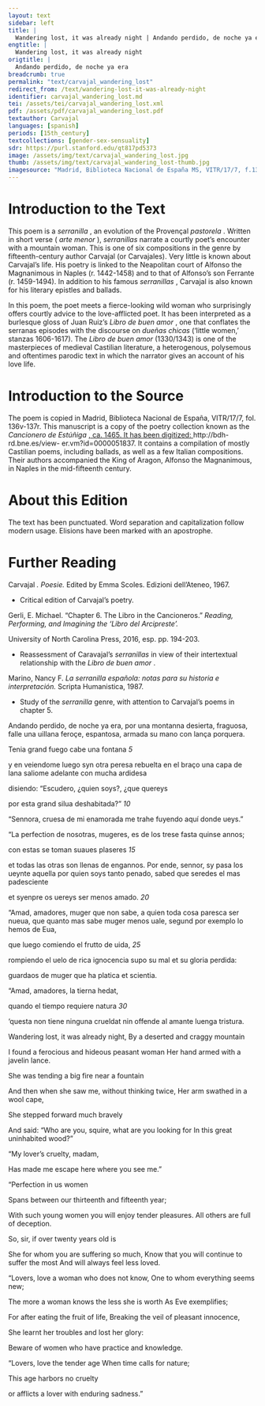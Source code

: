 ```yaml
---
layout: text
sidebar: left
title: |
  Wandering lost, it was already night | Andando perdido, de noche ya era
engtitle: |
  Wandering lost, it was already night
origtitle: |
  Andando perdido, de noche ya era
breadcrumb: true
permalink: "text/carvajal_wandering_lost"
redirect_from: /text/wandering-lost-it-was-already-night
identifier: carvajal_wandering_lost.md
tei: /assets/tei/carvajal_wandering_lost.xml
pdf: /assets/pdf/carvajal_wandering_lost.pdf
textauthor: Carvajal
languages: [spanish]
periods: [15th_century]
textcollections: [gender-sex-sensuality]
sdr: https://purl.stanford.edu/qt817pd5373
image: /assets/img/text/carvajal_wandering_lost.jpg
thumb: /assets/img/text/carvajal_wandering_lost-thumb.jpg
imagesource: "Madrid, Biblioteca Nacional de España MS, VITR/17/7, f.138r [Public domain]"
---
```

<h1>Introduction to the Text</h1>
<p>This poem is a <i> serranilla</i> , an evolution of the Provençal <i> pastorela</i> . Written in short verse (<i> arte menor</i> ), <i> serranillas </i> narrate a courtly poet’s encounter with a mountain woman. This is one of six compositions in the genre by fifteenth-century author Carvajal (or Carvajales). Very little is known about Carvajal’s life. His poetry is linked to the Neapolitan court of Alfonso the Magnanimous in Naples (r. 1442-1458) and to that of Alfonso’s son Ferrante (r. 1459-1494). In addition to his famous <i> serranillas</i> , Carvajal is also known for his literary epistles and ballads.</p>

<p>In this poem, the poet meets a fierce-looking wild woman who surprisingly offers courtly advice to the love-afflicted poet. It has been interpreted as a burlesque gloss of Juan Ruiz’s <i> Libro de buen amor</i> , one that conflates the serranas episodes with the discourse on <i> dueñas chicas </i> (‘little women,’ stanzas 1606-1617). The <i> Libro de buen amor </i> (1330/1343) is one of the masterpieces of medieval Castilian literature, a heterogenous, polysemous and oftentimes parodic text in which the narrator gives an account of his love life.</p>

<h1>Introduction to the Source</h1>
<p>The poem is copied in Madrid, Biblioteca Nacional de España, VITR/17/7, fol. 136v-137r. This manuscript is a copy of the poetry collection known as the <i> Cancionero de Estúñiga</i> <a href="http://bdh-rd.bne.es/view-" target="_blank"> , ca. 1465. It has been digitized: </a> http://bdh-rd.bne.es/view- er.vm?id=0000051837. It contains a compilation of mostly Castilian poems, including ballads, as well as a few Italian compositions. Their authors accompanied the King of Aragon, Alfonso the Magnanimous, in Naples in the mid-fifteenth century.</p>

<h1>About this Edition</h1>
<p>The text has been punctuated. Word separation and capitalization follow modern usage. Elisions have been marked with an apostrophe.</p>

<h1>Further Reading</h1>
<p>Carvajal<i> . Poesie. </i> Edited by Emma Scoles. Edizioni dell’Ateneo, 1967.</p>
<ul>
<li>Critical edition of Carvajal’s poetry.</li></ul>
<p>Gerli, E. Michael. “Chapter 6. The Libro in the Cancioneros.” <i> Reading, Performing, and Imagining the ‘Libro del Arcipreste’.</i></p>
<p>University of North Carolina Press, 2016, esp. pp. 194-203.</p>
<ul>
<li>Reassessment of Caravajal’s <em>serranillas</em> in view of their intertextual relationship with the <em>Libro de buen amor</em> .</li></ul>
<p>Marino, Nancy F. <i> La serranilla española: notas para su historia e interpretación. </i> Scripta Humanistica, 1987.</p>
<ul>
<li>Study of the <em>serranilla</em> genre, with attention to Carvajal’s poems in chapter 5.</li>
</ul>

<p>Andando perdido, de noche ya era, por una montanna desierta, fraguosa, falle una uillana feroçe, espantosa, armada su mano con lança porquera.</p>
<p>Tenia grand fuego cabe una fontana <em>5</em></p>
<p>y en veiendome luego syn otra peresa rebuelta en el braço una capa de lana saliome adelante con mucha ardidesa</p>
<p>disiendo: “Escudero, ¿quien soys?, ¿que quereys</p>
<p>por esta grand silua deshabitada?” <em>10</em></p>
<p>“Sennora, cruesa de mi enamorada me trahe fuyendo aquí donde ueys.”</p>
<p>“La perfection de nosotras, mugeres, es de los trese fasta quinse annos;</p>
<p>con estas se toman suaues plaseres <em>15</em></p>
<p>et todas las otras son llenas de engannos. Por ende, sennor, sy pasa los ueynte aquella por quien soys tanto penado, sabed que seredes el mas padesciente</p>
<p>et syenpre os uereys ser menos amado. <em>20</em></p>
<p>“Amad, amadores, muger que non sabe, a quien toda cosa paresca ser nueua, que quanto mas sabe muger menos uale, segund por exemplo lo hemos de Eua,</p>
<p>que luego comiendo el frutto de uida, <em>25</em></p>
<p>rompiendo el uelo de rica ignocencia supo su mal et su gloria perdida:</p>
<p>guardaos de muger que ha platica et scientia.</p>
<p>“Amad, amadores, la tierna hedat,</p>
<p>quando el tiempo requiere natura <em>30</em></p>
<p>‘questa non tiene ninguna crueldat nin offende al amante luenga tristura.</p>
<p>Wandering lost, it was already night, By a deserted and craggy mountain</p>
<p>I found a ferocious and hideous peasant woman Her hand armed with a javelin lance.</p>

<p>She was tending a big fire near a fountain</p>
<p>And then when she saw me, without thinking twice, Her arm swathed in a wool cape,</p>
<p>She stepped forward much bravely</p>
<p>And said: “Who are you, squire, what are you looking for In this great uninhabited wood?”</p>
<p>“My lover’s cruelty, madam,</p>
<p>Has made me escape here where you see me.”</p>

<p>“Perfection in us women</p>
<p>Spans between our thirteenth and fifteenth year;</p>
<p>With such young women you will enjoy tender pleasures. All others are full of deception.</p>
<p>So, sir, if over twenty years old is</p>
<p>She for whom you are suffering so much, Know that you will continue to suffer the most And will always feel less loved.</p>

<p>“Lovers, love a woman who does not know, One to whom everything seems new;</p>
<p>The more a woman knows the less she is worth As Eve exemplifies;</p>
<p>For after eating the fruit of life, Breaking the veil of pleasant innocence,</p>
<p>She learnt her troubles and lost her glory:</p>
<p>Beware of women who have practice and knowledge.</p>

<p>“Lovers, love the tender age When time calls for nature;</p>
<p>This age harbors no cruelty</p>
<p>or afflicts a lover with enduring sadness.”</p>
